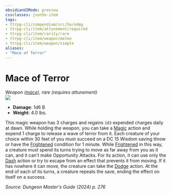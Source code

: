 ```yaml
---
obsidianUIMode: preview
cssclasses: json5e-item
tags:
- ttrpg-cli/compendium/src/5e/xdmg
- ttrpg-cli/item/attunement/required
- ttrpg-cli/item/rarity/rare
- ttrpg-cli/item/weapon/melee
- ttrpg-cli/item/weapon/simple
aliases: 
- "Mace of Terror"
---
```

# Mace of Terror
*Weapon ([mace](3-Mechanics/CLI/items/mace-xphb.md)), rare (requires attunement)*  
![](3-Mechanics/CLI/items/img/mace-of-terror.webp#right)

- **Damage**: 1d6 B
- **Weight**: 4.0 lbs.

This magic weapon has 3 charges and regains `1d3` expended charges daily at dawn. While holding the weapon, you can take a [Magic](3-Mechanics/CLI/rules/actions.md#Magic) action and expend 1 charge to release a wave of terror from it. Each creature of your choice within 30 feet of you must succeed on a DC 15 Wisdom saving throw or have the [Frightened](3-Mechanics/CLI/rules/conditions.md#Frightened) condition for 1 minute. While [Frightened](3-Mechanics/CLI/rules/conditions.md#Frightened) in this way, a creature must spend its turns trying to move as far away from you as it can, and it can't make Opportunity Attacks. For its action, it can use only the [Dash](3-Mechanics/CLI/rules/actions.md#Dash) action or try to escape from an effect that prevents it from moving. If it has nowhere it can move, the creature can take the [Dodge](3-Mechanics/CLI/rules/actions.md#Dodge) action. At the end of each of its turns, a creature repeats the save, ending the effect on itself on a success.

*Source: Dungeon Master's Guide (2024) p. 276*